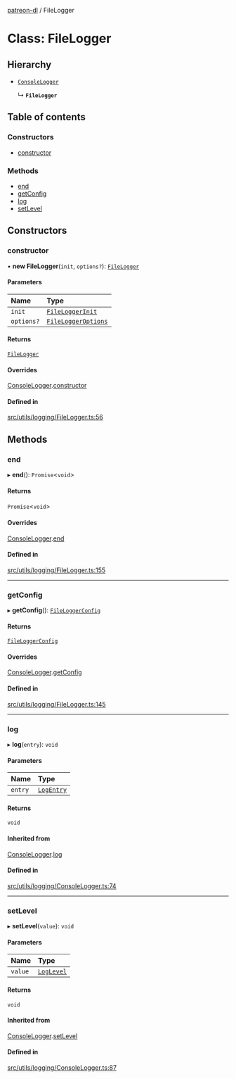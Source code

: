 [patreon-dl](../README.md) / FileLogger

# Class: FileLogger

## Hierarchy

- [`ConsoleLogger`](ConsoleLogger.md)

  ↳ **`FileLogger`**

## Table of contents

### Constructors

- [constructor](FileLogger.md#constructor)

### Methods

- [end](FileLogger.md#end)
- [getConfig](FileLogger.md#getconfig)
- [log](FileLogger.md#log)
- [setLevel](FileLogger.md#setlevel)

## Constructors

### constructor

• **new FileLogger**(`init`, `options?`): [`FileLogger`](FileLogger.md)

#### Parameters

| Name | Type |
| :------ | :------ |
| `init` | [`FileLoggerInit`](../interfaces/FileLoggerInit.md) |
| `options?` | [`FileLoggerOptions`](../interfaces/FileLoggerOptions.md) |

#### Returns

[`FileLogger`](FileLogger.md)

#### Overrides

[ConsoleLogger](ConsoleLogger.md).[constructor](ConsoleLogger.md#constructor)

#### Defined in

[src/utils/logging/FileLogger.ts:56](https://github.com/patrickkfkan/patreon-dl/blob/0767bc1/src/utils/logging/FileLogger.ts#L56)

## Methods

### end

▸ **end**(): `Promise`\<`void`\>

#### Returns

`Promise`\<`void`\>

#### Overrides

[ConsoleLogger](ConsoleLogger.md).[end](ConsoleLogger.md#end)

#### Defined in

[src/utils/logging/FileLogger.ts:155](https://github.com/patrickkfkan/patreon-dl/blob/0767bc1/src/utils/logging/FileLogger.ts#L155)

___

### getConfig

▸ **getConfig**(): [`FileLoggerConfig`](../interfaces/FileLoggerConfig.md)

#### Returns

[`FileLoggerConfig`](../interfaces/FileLoggerConfig.md)

#### Overrides

[ConsoleLogger](ConsoleLogger.md).[getConfig](ConsoleLogger.md#getconfig)

#### Defined in

[src/utils/logging/FileLogger.ts:145](https://github.com/patrickkfkan/patreon-dl/blob/0767bc1/src/utils/logging/FileLogger.ts#L145)

___

### log

▸ **log**(`entry`): `void`

#### Parameters

| Name | Type |
| :------ | :------ |
| `entry` | [`LogEntry`](../interfaces/LogEntry.md) |

#### Returns

`void`

#### Inherited from

[ConsoleLogger](ConsoleLogger.md).[log](ConsoleLogger.md#log)

#### Defined in

[src/utils/logging/ConsoleLogger.ts:74](https://github.com/patrickkfkan/patreon-dl/blob/0767bc1/src/utils/logging/ConsoleLogger.ts#L74)

___

### setLevel

▸ **setLevel**(`value`): `void`

#### Parameters

| Name | Type |
| :------ | :------ |
| `value` | [`LogLevel`](../README.md#loglevel) |

#### Returns

`void`

#### Inherited from

[ConsoleLogger](ConsoleLogger.md).[setLevel](ConsoleLogger.md#setlevel)

#### Defined in

[src/utils/logging/ConsoleLogger.ts:87](https://github.com/patrickkfkan/patreon-dl/blob/0767bc1/src/utils/logging/ConsoleLogger.ts#L87)
